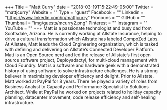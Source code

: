 +++
Title = "Matt Curry"
date = "2018-03-19T15:22:49-05:00"
Twitter = "mattjcurry"
Website = ""
Type = "guest"
Facebook = ""
Linkedin = "https://www.linkedin.com/in/mattjcurry"
Pronouns = ""
GitHub = ""
Thumbnail = "img/guests/mcurry2.png"
Pinterest = ""
Instagram = ""
YouTube = ""
+++
Matt is a passionate technologist and busy dad from Scottsdale, Arizona. He is currently working at Allstate Insurance, helping to drive a cultural transformation which Allstate has labeled CompoZed Labs. At Allstate, Matt leads the Cloud Engineering organization, which is tasked with defining and delivering on Allstate’s Connected Developer Platform. Matt is an Open Source nerd and led the release of Allstate’s first open source software project, Deployadactyl, for multi-cloud management with Cloud Foundry. Matt is a software and hardware geek with a demonstrated history of using software to solve infrastructure challenges. He is a strong believer in maximizing developer efficiency and delight. Prior to Allstate, Matt worked at PayPal for 8 years. There he played a variety of roles from Business Analyst to Capacity and Performance Specialist to Solutions Architect. While at PayPal he worked on projects related to holiday capacity planning, datacenter movement, code release efficiency and self-healing infrastructure.
